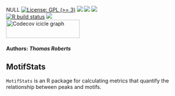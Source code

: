 NULL [![License: GPL (\>=
3)](https://img.shields.io/badge/license-GPL%20(%3E=%203)-blue.svg)](https://cran.r-project.org/web/licenses/GPL%20(%3E=%203))
[![](https://img.shields.io/badge/devel%20version-0.0.0.9000-black.svg)](https://github.com/Tomrrr1/MotifStats)
[![](https://img.shields.io/github/languages/code-size/Tomrrr1/MotifStats.svg)](https://github.com/Tomrrr1/MotifStats)
[![](https://img.shields.io/github/last-commit/Tomrrr1/MotifStats.svg)](https://github.com/Tomrrr1/MotifStats/commits/master)
<br> [![R build
status](https://github.com/Tomrrr1/MotifStats/workflows/rworkflows/badge.svg)](https://github.com/Tomrrr1/MotifStats/actions)
[![](https://codecov.io/gh/Tomrrr1/MotifStats/branch/master/graph/badge.svg)](https://app.codecov.io/gh/Tomrrr1/MotifStats)
<br>
<a href='https://app.codecov.io/gh/Tomrrr1/MotifStats/tree/master' target='_blank'><img src='https://codecov.io/gh/Tomrrr1/MotifStats/branch/master/graphs/icicle.svg' title='Codecov icicle graph' width='200' height='50' style='vertical-align: top;'></a>  
<h4>  
Authors: <i>Thomas Roberts</i>  
</h4>

## MotifStats

`MotifStats` is an R package for calculating metrics that quantify the
relationship between peaks and motifs.
